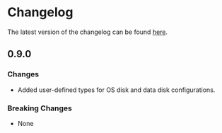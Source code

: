 # Changelog

The latest version of the changelog can be found [here](/Azure/bicep-registry-modules/blob/main/avm/res/compute/virtual-machine-scale-set/CHANGELOG.md).

## 0.9.0

### Changes

- Added user-defined types for OS disk and data disk configurations.

### Breaking Changes

- None
